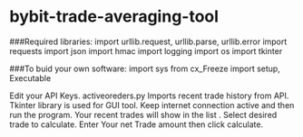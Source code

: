 # bybit-trade-averaging-tool
###Required libraries:
import urllib.request, urllib.parse, urllib.error
import requests
import json
import hmac
import logging
import os
import tkinter

###To buid your own software: 
import sys
from cx_Freeze import setup, Executable

Edit your API Keys.
activeoreders.py Imports recent trade history from API.
Tkinter library is used for GUI tool.
Keep internet connection active and then run the program.
Your recent trades  will show in the list .
Select desired trade to calculate.
Enter Your net Trade amount then click calculate.
